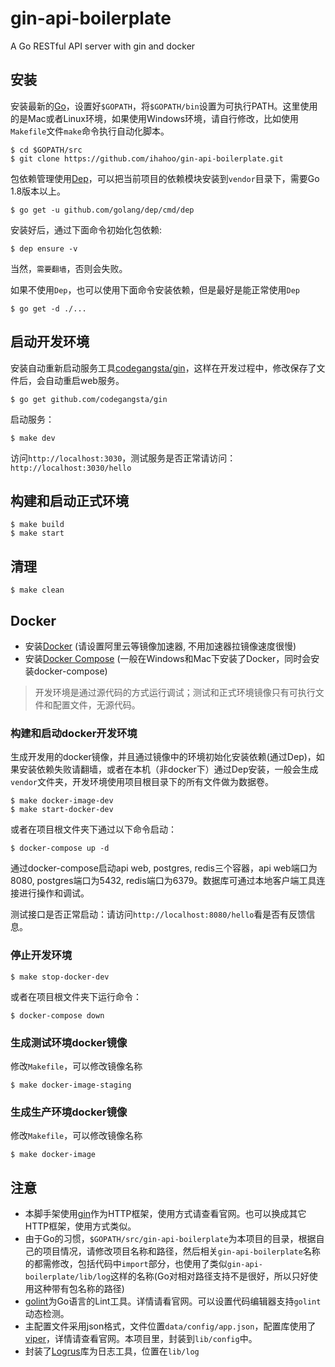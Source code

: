 # gin-api-boilerplate
A Go RESTful API server with gin and docker

## 安装
安装最新的[Go](https://golang.org/)，设置好`$GOPATH`，将`$GOPATH/bin`设置为可执行PATH。这里使用的是Mac或者Linux环境，如果使用Windows环境，请自行修改，比如使用`Makefile`文件`make`命令执行自动化脚本。

````
$ cd $GOPATH/src
$ git clone https://github.com/ihahoo/gin-api-boilerplate.git
````

包依赖管理使用[Dep](https://github.com/golang/dep)，可以把当前项目的依赖模块安装到`vendor`目录下，需要Go 1.8版本以上。
```
$ go get -u github.com/golang/dep/cmd/dep
```
安装好后，通过下面命令初始化包依赖:
```
$ dep ensure -v
```
当然，`需要翻墙`，否则会失败。

如果不使用`Dep`，也可以使用下面命令安装依赖，但是最好是能正常使用`Dep`
```
$ go get -d ./...
```

## 启动开发环境
安装自动重新启动服务工具[codegangsta/gin](https://github.com/codegangsta/gin)，这样在开发过程中，修改保存了文件后，会自动重启web服务。
```
$ go get github.com/codegangsta/gin
```
启动服务：
```
$ make dev
```
访问`http://localhost:3030`，测试服务是否正常请访问：`http://localhost:3030/hello`

## 构建和启动正式环境
```
$ make build
$ make start
```

## 清理
```
$ make clean
```

## Docker
- 安装[Docker](https://www.docker.com/) (请设置阿里云等镜像加速器, 不用加速器拉镜像速度很慢)
- 安装[Docker Compose](https://github.com/docker/compose/releases) (一般在Windows和Mac下安装了Docker，同时会安装docker-compose)

> 开发环境是通过源代码的方式运行调试；测试和正式环境镜像只有可执行文件和配置文件，无源代码。

### 构建和启动docker开发环境
生成开发用的docker镜像，并且通过镜像中的环境初始化安装依赖(通过Dep)，如果安装依赖失败请翻墙，或者在本机（非docker下）通过Dep安装，一般会生成`vendor`文件夹，开发环境使用项目根目录下的所有文件做为数据卷。
```
$ make docker-image-dev
$ make start-docker-dev
```
或者在项目根文件夹下通过以下命令启动：
````
$ docker-compose up -d
````

通过docker-compose启动api web, postgres, redis三个容器，api web端口为8080, postgres端口为5432, redis端口为6379。数据库可通过本地客户端工具连接进行操作和调试。

测试接口是否正常启动：请访问`http://localhost:8080/hello`看是否有反馈信息。

### 停止开发环境
````
$ make stop-docker-dev
````
或者在项目根文件夹下运行命令：
````
$ docker-compose down
````

### 生成测试环境docker镜像
修改`Makefile`，可以修改镜像名称
````
$ make docker-image-staging
````

### 生成生产环境docker镜像
修改`Makefile`，可以修改镜像名称
````
$ make docker-image
````

## 注意
- 本脚手架使用[gin](https://github.com/gin-gonic/gin)作为HTTP框架，使用方式请查看官网。也可以换成其它HTTP框架，使用方式类似。
- 由于Go的习惯，`$GOPATH/src/gin-api-boilerplate`为本项目的目录，根据自己的项目情况，请修改项目名称和路径，然后相关`gin-api-boilerplate`名称的都需修改，包括代码中`import`部分，也使用了类似`gin-api-boilerplate/lib/log`这样的名称(Go对相对路径支持不是很好，所以只好使用这种带有包名称的路径)
- [golint](https://github.com/golang/lint)为Go语言的Lint工具。详情请看官网。可以设置代码编辑器支持`golint`动态检测。
- 主配置文件采用json格式，文件位置`data/config/app.json`，配置库使用了[viper](https://github.com/spf13/viper)，详情请查看官网。本项目里，封装到`lib/config`中。
- 封装了[Logrus](https://github.com/sirupsen/logrus)库为日志工具，位置在`lib/log`





